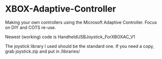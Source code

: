 # XBOX-Adaptive-Controller
Making your own controllers using the Microsoft Adaptive Controller. Focus on DIY and COTS re-use.

Newest (working) code is HandheldUSBJoystick_ForXBOXAC_V1

The joystick library I used should be the standard one. If you need a copy, grab joystick.zip and put in /libraries/
